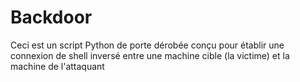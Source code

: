 # Backdoor
Ceci est un script Python de porte dérobée conçu pour établir une connexion de shell inversé entre une machine cible (la victime) et la machine de l'attaquant
